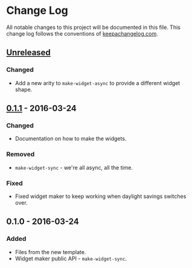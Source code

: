 # Change Log
All notable changes to this project will be documented in this file. This change log follows the conventions of [keepachangelog.com](http://keepachangelog.com/).

## [Unreleased]
### Changed
- Add a new arity to `make-widget-async` to provide a different widget shape.

## [0.1.1] - 2016-03-24
### Changed
- Documentation on how to make the widgets.

### Removed
- `make-widget-sync` - we're all async, all the time.

### Fixed
- Fixed widget maker to keep working when daylight savings switches over.

## 0.1.0 - 2016-03-24
### Added
- Files from the new template.
- Widget maker public API - `make-widget-sync`.

[Unreleased]: https://github.com/your-name/chromatic-data/compare/0.1.1...HEAD
[0.1.1]: https://github.com/your-name/chromatic-data/compare/0.1.0...0.1.1
